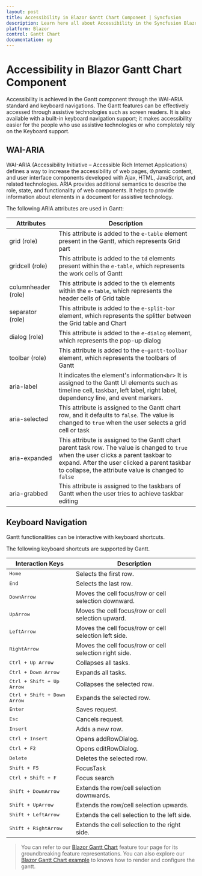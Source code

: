 ```yaml
---
layout: post
title: Accessibility in Blazor Gantt Chart Component | Syncfusion
description: Learn here all about Accessibility in the Syncfusion Blazor Gantt Chart component and its properties for customization.
platform: Blazor
control: Gantt Chart
documentation: ug
---
```


# Accessibility in Blazor Gantt Chart Component

Accessibility is achieved in the Gantt component through the WAI-ARIA standard and keyboard navigations. The Gantt features can be effectively accessed through assistive technologies such as screen readers. It is also available with a built-in keyboard navigation support; it makes accessibility easier for the people who use assistive technologies or who completely rely on the Keyboard support.

## WAI-ARIA

WAI-ARIA (Accessibility Initiative – Accessible Rich Internet Applications) defines a way to increase the accessibility of web pages, dynamic content, and user interface components developed with Ajax, HTML, JavaScript, and related technologies. ARIA provides additional semantics to describe the role, state, and functionality of web components. It helps to provide information about elements in a document for assistive technology.

The following ARIA attributes are used in Gantt:

| **Attributes** | **Description** |
| --- | --- |
| grid (role) | This attribute is added to the `e-table` element present in the Gantt, which represents Grid part |
| gridcell (role) | This attribute is added to the `td` elements present within the `e-table`, which represents the work cells of Gantt |
| columnheader (role) | This attribute is added to the `th` elements within the `e-table`, which represents the header cells of Grid table |
| separator (role) | This attribute is added to the `e-split-bar` element, which represents the splitter between the Grid table and Chart |
| dialog (role) | This attribute is added to the `e-dialog` element, which represents the pop-up dialog |
| toolbar (role) | This attribute is added to the `e-gantt-toolbar` element, which represents the toolbars of Gantt |
| aria-label | It indicates the element's information`<br>` It is assigned to the Gantt UI elements such as timeline cell, taskbar, left label, right label, dependency line, and event markers. |
| aria-selected | This attribute is assigned to the Gantt chart row, and it defaults to `false`. The value is changed to `true` when the user selects a grid cell or task |
| aria-expanded | This attribute is assigned to the Gantt chart parent task row. The value is changed to `true` when the user clicks a parent taskbar to expand. After the user clicked a parent taskbar to collapse, the attribute value is changed to `false` |
| aria-grabbed | This attribute is assigned to the taskbars of Gantt when the user tries to achieve taskbar editing |

## Keyboard Navigation

Gantt functionalities can be interactive with keyboard shortcuts.

The following keyboard shortcuts are supported by Gantt.

Interaction Keys |Description
-----|-----
<kbd>Home</kbd> |Selects the first row.
<kbd>End</kbd> |Selects the last row.
<kbd>DownArrow</kbd> |Moves the cell focus/row or cell selection downward.
<kbd>UpArrow</kbd> |Moves the cell focus/row or cell selection upward.
<kbd>LeftArrow</kbd> |Moves the cell focus/row or cell selection left side.
<kbd>RightArrow</kbd> |Moves the cell focus/row or cell selection right side.
<kbd>Ctrl + Up Arrow</kbd> |Collapses all tasks.
<kbd>Ctrl + Down Arrow</kbd> |Expands all tasks.
<kbd>Ctrl + Shift + Up Arrow</kbd> |Collapses the selected row.
<kbd>Ctrl + Shift + Down Arrow</kbd> |Expands the selected row.
<kbd>Enter</kbd> |Saves request.
<kbd>Esc</kbd> |Cancels request.
<kbd>Insert</kbd> |Adds a new row.
<kbd>Ctrl + Insert</kbd> |Opens addRowDialog.
<kbd>Ctrl + F2</kbd> |Opens editRowDialog.
<kbd>Delete</kbd> |Deletes the selected row.
<kbd>Shift + F5</kbd> |FocusTask
<kbd>Ctrl + Shift + F</kbd> |Focus search
<kbd>Shift + DownArrow</kbd> |Extends the row/cell selection downwards.
<kbd>Shift + UpArrow</kbd> |Extends the row/cell selection upwards.
<kbd>Shift + LeftArrow</kbd> |Extends the cell selection to the left side.
<kbd>Shift + RightArrow</kbd> |Extends the cell selection to the right side.

> You can refer to our [Blazor Gantt Chart](https://www.syncfusion.com/blazor-components/blazor-gantt-chart) feature tour page for its groundbreaking feature representations. You can also explore our [Blazor Gantt Chart example](https://blazor.syncfusion.com/demos/gantt-chart/default-functionalities?theme=bootstrap4) to knows how to render and configure the gantt.